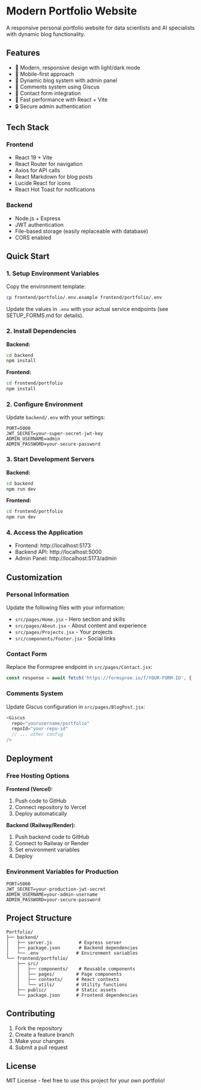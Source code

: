 # Modern Portfolio Website

A responsive personal portfolio website for data scientists and AI specialists with dynamic blog functionality.

## Features

- 🎨 Modern, responsive design with light/dark mode
- 📱 Mobile-first approach
- 📝 Dynamic blog system with admin panel
- 💬 Comments system using Giscus
- 📧 Contact form integration
- 🚀 Fast performance with React + Vite
- 🔒 Secure admin authentication

## Tech Stack

### Frontend
- React 19 + Vite
- React Router for navigation
- Axios for API calls
- React Markdown for blog posts
- Lucide React for icons
- React Hot Toast for notifications

### Backend
- Node.js + Express
- JWT authentication
- File-based storage (easily replaceable with database)
- CORS enabled

## Quick Start

### 1. Setup Environment Variables

Copy the environment template:
```bash
cp frontend/portfolio/.env.example frontend/portfolio/.env
```

Update the values in `.env` with your actual service endpoints (see SETUP_FORMS.md for details).

### 2. Install Dependencies

**Backend:**
```bash
cd backend
npm install
```

**Frontend:**
```bash
cd frontend/portfolio
npm install
```

### 2. Configure Environment

Update `backend/.env` with your settings:
```env
PORT=5000
JWT_SECRET=your-super-secret-jwt-key
ADMIN_USERNAME=admin
ADMIN_PASSWORD=your-secure-password
```

### 3. Start Development Servers

**Backend:**
```bash
cd backend
npm run dev
```

**Frontend:**
```bash
cd frontend/portfolio
npm run dev
```

### 4. Access the Application

- Frontend: http://localhost:5173
- Backend API: http://localhost:5000
- Admin Panel: http://localhost:5173/admin

## Customization

### Personal Information
Update the following files with your information:
- `src/pages/Home.jsx` - Hero section and skills
- `src/pages/About.jsx` - About content and experience
- `src/pages/Projects.jsx` - Your projects
- `src/components/Footer.jsx` - Social links

### Contact Form
Replace the Formspree endpoint in `src/pages/Contact.jsx`:
```javascript
const response = await fetch('https://formspree.io/f/YOUR-FORM-ID', {
```

### Comments System
Update Giscus configuration in `src/pages/BlogPost.jsx`:
```javascript
<Giscus
  repo="yourusername/portfolio"
  repoId="your-repo-id"
  // ... other config
/>
```

## Deployment

### Free Hosting Options

**Frontend (Vercel):**
1. Push code to GitHub
2. Connect repository to Vercel
3. Deploy automatically

**Backend (Railway/Render):**
1. Push backend code to GitHub
2. Connect to Railway or Render
3. Set environment variables
4. Deploy

### Environment Variables for Production
```env
PORT=5000
JWT_SECRET=your-production-jwt-secret
ADMIN_USERNAME=your-admin-username
ADMIN_PASSWORD=your-secure-password
```

## Project Structure

```
Portfolio/
├── backend/
│   ├── server.js          # Express server
│   ├── package.json       # Backend dependencies
│   └── .env              # Environment variables
└── frontend/portfolio/
    ├── src/
    │   ├── components/    # Reusable components
    │   ├── pages/        # Page components
    │   ├── contexts/     # React contexts
    │   └── utils/        # Utility functions
    ├── public/           # Static assets
    └── package.json      # Frontend dependencies
```

## Contributing

1. Fork the repository
2. Create a feature branch
3. Make your changes
4. Submit a pull request

## License

MIT License - feel free to use this project for your own portfolio!